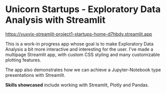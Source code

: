 # Unicorn Startups - Exploratory Data Analysis with Streamlit

https://vuxvix-streamlit-project1-startups-home-d7hbdy.streamlit.app

This is a work-in progress app whose goal is to make Exploratory Data Analysis a bit more interactive and interesting for the user. I've made a multipage Streamlit app, with custom CSS styling and many customizable plotting features.

The app also demonstrates how we can achieve a Jupyter-Notebook type presentations with Streamlit.

**Skills showcased** include working with Streamlit, Plotly and Pandas.
